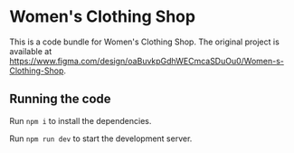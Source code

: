 
  # Women's Clothing Shop

  This is a code bundle for Women's Clothing Shop. The original project is available at https://www.figma.com/design/oaBuvkpGdhWECmcaSDuOu0/Women-s-Clothing-Shop.

  ## Running the code

  Run `npm i` to install the dependencies.

  Run `npm run dev` to start the development server.
  